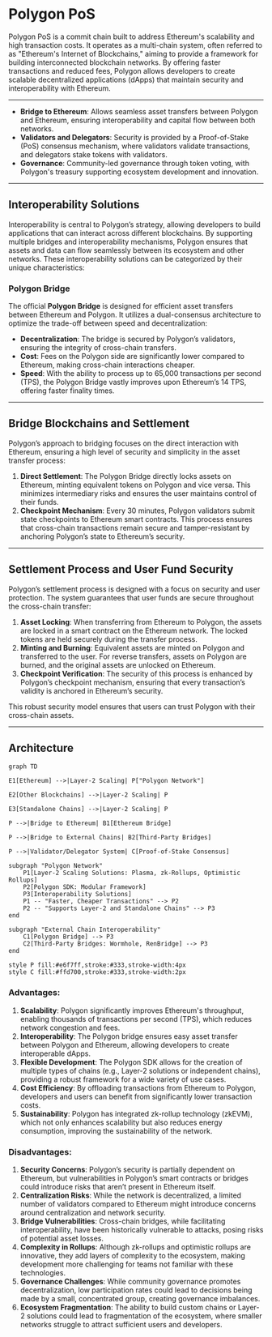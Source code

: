 # Polygon PoS

Polygon PoS is a commit chain built to address Ethereum's scalability and high transaction costs. It operates as a multi-chain system, often referred to as "Ethereum's Internet of Blockchains," aiming to provide a framework for building interconnected blockchain networks. By offering faster transactions and reduced fees, Polygon allows developers to create scalable decentralized applications (dApps) that maintain security and interoperability with Ethereum.

---

- **Bridge to Ethereum**: Allows seamless asset transfers between Polygon and Ethereum, ensuring interoperability and capital flow between both networks.
- **Validators and Delegators**: Security is provided by a Proof-of-Stake (PoS) consensus mechanism, where validators validate transactions, and delegators stake tokens with validators.
- **Governance**: Community-led governance through token voting, with Polygon's treasury supporting ecosystem development and innovation.

---

## Interoperability Solutions

Interoperability is central to Polygon’s strategy, allowing developers to build applications that can interact across different blockchains. By supporting multiple bridges and interoperability mechanisms, Polygon ensures that assets and data can flow seamlessly between its ecosystem and other networks. These interoperability solutions can be categorized by their unique characteristics:

### Polygon Bridge

The official **Polygon Bridge** is designed for efficient asset transfers between Ethereum and Polygon. It utilizes a dual-consensus architecture to optimize the trade-off between speed and decentralization:

- **Decentralization**: The bridge is secured by Polygon’s validators, ensuring the integrity of cross-chain transfers.
- **Cost**: Fees on the Polygon side are significantly lower compared to Ethereum, making cross-chain interactions cheaper.
- **Speed**: With the ability to process up to 65,000 transactions per second (TPS), the Polygon Bridge vastly improves upon Ethereum’s 14 TPS, offering faster finality times.

---

## Bridge Blockchains and Settlement

Polygon’s approach to bridging focuses on the direct interaction with Ethereum, ensuring a high level of security and simplicity in the asset transfer process:

1. **Direct Settlement**: The Polygon Bridge directly locks assets on Ethereum, minting equivalent tokens on Polygon and vice versa. This minimizes intermediary risks and ensures the user maintains control of their funds.
2. **Checkpoint Mechanism**: Every 30 minutes, Polygon validators submit state checkpoints to Ethereum smart contracts. This process ensures that cross-chain transactions remain secure and tamper-resistant by anchoring Polygon’s state to Ethereum’s security.

---

## Settlement Process and User Fund Security

Polygon’s settlement process is designed with a focus on security and user protection. The system guarantees that user funds are secure throughout the cross-chain transfer:

1. **Asset Locking**: When transferring from Ethereum to Polygon, the assets are locked in a smart contract on the Ethereum network. The locked tokens are held securely during the transfer process.
2. **Minting and Burning**: Equivalent assets are minted on Polygon and transferred to the user. For reverse transfers, assets on Polygon are burned, and the original assets are unlocked on Ethereum.
3. **Checkpoint Verification**: The security of this process is enhanced by Polygon’s checkpoint mechanism, ensuring that every transaction’s validity is anchored in Ethereum’s security.

This robust security model ensures that users can trust Polygon with their cross-chain assets.

---

## Architecture

```mermaid
graph TD

E1[Ethereum] -->|Layer-2 Scaling| P["Polygon Network"]

E2[Other Blockchains] -->|Layer-2 Scaling| P

E3[Standalone Chains] -->|Layer-2 Scaling| P

P -->|Bridge to Ethereum| B1[Ethereum Bridge]

P -->|Bridge to External Chains| B2[Third-Party Bridges]

P -->|Validator/Delegator System| C[Proof-of-Stake Consensus]

subgraph "Polygon Network"
    P1[Layer-2 Scaling Solutions: Plasma, zk-Rollups, Optimistic Rollups]
    P2[Polygon SDK: Modular Framework]
    P3[Interoperability Solutions]
    P1 -- "Faster, Cheaper Transactions" --> P2
    P2 -- "Supports Layer-2 and Standalone Chains" --> P3
end

subgraph "External Chain Interoperability"
    C1[Polygon Bridge] --> P3
    C2[Third-Party Bridges: Wormhole, RenBridge] --> P3
end

style P fill:#e6f7ff,stroke:#333,stroke-width:4px
style C fill:#ffd700,stroke:#333,stroke-width:2px
```

### Advantages:

1. **Scalability**: Polygon significantly improves Ethereum's throughput, enabling thousands of transactions per second (TPS), which reduces network congestion and fees.
2. **Interoperability**: The Polygon bridge ensures easy asset transfer between Polygon and Ethereum, allowing developers to create interoperable dApps.
3. **Flexible Development**: The Polygon SDK allows for the creation of multiple types of chains (e.g., Layer-2 solutions or independent chains), providing a robust framework for a wide variety of use cases.
4. **Cost Efficiency**: By offloading transactions from Ethereum to Polygon, developers and users can benefit from significantly lower transaction costs.
5. **Sustainability**: Polygon has integrated zk-rollup technology (zkEVM), which not only enhances scalability but also reduces energy consumption, improving the sustainability of the network.

### Disadvantages:

1. **Security Concerns**: Polygon’s security is partially dependent on Ethereum, but vulnerabilities in Polygon’s smart contracts or bridges could introduce risks that aren’t present in Ethereum itself.
2. **Centralization Risks**: While the network is decentralized, a limited number of validators compared to Ethereum might introduce concerns around centralization and network security.
3. **Bridge Vulnerabilities**: Cross-chain bridges, while facilitating interoperability, have been historically vulnerable to attacks, posing risks of potential asset losses.
4. **Complexity in Rollups**: Although zk-rollups and optimistic rollups are innovative, they add layers of complexity to the ecosystem, making development more challenging for teams not familiar with these technologies.
5. **Governance Challenges**: While community governance promotes decentralization, low participation rates could lead to decisions being made by a small, concentrated group, creating governance imbalances.
6. **Ecosystem Fragmentation**: The ability to build custom chains or Layer-2 solutions could lead to fragmentation of the ecosystem, where smaller networks struggle to attract sufficient users and developers.
